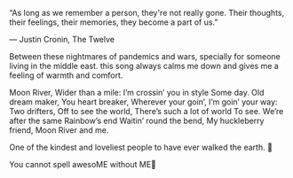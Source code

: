 “As long as we remember a person, they're not really gone. Their thoughts, their feelings, their memories, they become a part of us.”

― Justin Cronin, The Twelve


Between these nightmares of pandemics and wars, specially for someone living in the middle east. this song always calms me down and gives me a feeling of warmth and comfort.


Moon River,
Wider than a mile:
I’m crossin’ you in style
Some day.
Old dream maker,
You heart breaker,
Wherever your goin’,
I’m goin’ your way:
Two drifters,
Off to see the world,
There’s such a lot of world
To see.
We’re after the same
Rainbow’s end
Waitin’ round the bend,
My huckleberry friend,
Moon River
and me.



One of the kindest and loveliest people to have ever walked the earth.  🤍


You cannot spell awesoME without ME🤍